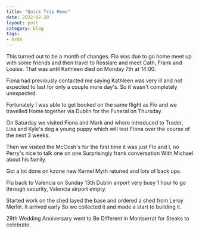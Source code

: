 ```yaml
---
title: "Quick Trip Home"
date: 2022-02-28
layout: post
category: blog
tags:
- ards
---
```



This turned out to be a month of changes. Flo was due to go home meet up with some friends and then travel to Rosslare and meet Cath, Frank and Louise. That was until Kathleen died on Monday 7th at 14:00.
<!--more-->

Fiona had previously contacted me saying Kathleen was very ill and not expected to last for only a couple more day's. So it wasn't completely unexpected.

Fortunately I was able to get booked on the same flight as Flo and we travelled Home together via Dublin for the Funeral on Thursday.

On Saturday we visited Fiona and Mark and where introduced to Trader, Lisa and Kyle's dog a young puppy which will test Fiona over the course of the next 3 weeks.

Then we visited the McCosh's for the first time it was just Flo and I, no Perry's nice to talk one on one Surprisingly frank conversation With Michael about his family.

Got a lot done on kzone new Kernel Myth retuned and lots of back ups.

Flu back to Valencia on Sunday 13th Dublin airport very busy 1 hour to go through security, Valencia airport empty.

Started work on the shed layed the base and ordered a shed from Leroy Merlin. It arrived early So we collected it and made a start to building it.

29th Wedding Anniversary went to Be Different in Montserrat for Steaks to celebrate.

